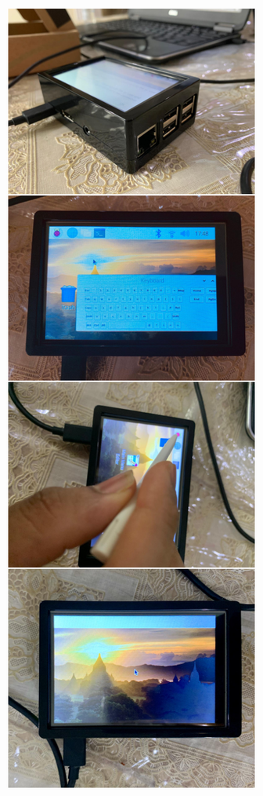 ![Alt Text](https://raw.githubusercontent.com/PatelManush/Final_Submission_ASMR2GO/master/Hardware/Display/Screenconnection_1.jpg)
![Alt Text](https://raw.githubusercontent.com/PatelManush/Final_Submission_ASMR2GO/master/Hardware/Display/Screenconnection_2.jpg)
![Alt Text](https://raw.githubusercontent.com/PatelManush/Final_Submission_ASMR2GO/master/Hardware/Display/Screenconnection_3.jpg)
![Alt Text](https://raw.githubusercontent.com/PatelManush/Final_Submission_ASMR2GO/master/Hardware/Display/Screenconnection_4.jpg)

